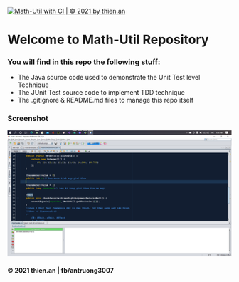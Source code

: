 [![Math-Util with CI | © 2021 by thien.an](https://github.com/thienan3007/math-util-ver2/actions/workflows/math-util-ci.yml/badge.svg)](https://github.com/thienan3007/math-util-ver2/actions/workflows/math-util-ci.yml)
# Welcome to Math-Util Repository

### You will find in this repo the following stuff:
* The Java source code used to demonstrate the Unit Test level Technique
* The JUnit Test source code to implement TDD technique
* The .gitignore & README.md files to manage this repo itself

### Screenshot
![The JUnit code with TDD](https://github.com/thienan3007/math-util-ver2/blob/main/images/math-util-intro.png)

#### © 2021 thien.an | fb/antruong3007